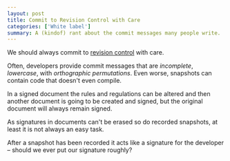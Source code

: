```yaml
---
layout: post
title: Commit to Revision Control with Care
categories: ['White label']
summary: A (kindof) rant about the commit messages many people write.
---
```


We should always commit to [revision control](http://en.wikipedia.org/wiki/Revision_control) with care.

Often, developers provide commit messages that are *incomplete*, *lowercase*, with *orthographic permutations*. Even worse, snapshots can contain code that doesn't even compile.

In a signed document the rules and regulations can be altered and then another document is going to be created and signed, but the original document will always remain signed.

<p class="message">As signatures in documents can't be erased so do recorded snapshots, at least it is not always an easy task.</p>

After a snapshot has been recorded it acts like a signature for the developer &ndash; should we ever put our signature roughly?